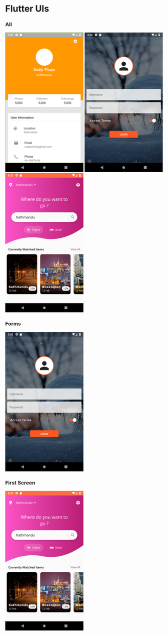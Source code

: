 # Flutter UIs
### All
<img src= "screenshots/card-profile.png" width="250px">
<img src= "screenshots/login-form1.png" width="250px">
<img src= "screenshots/home-page1.png" width="250px">

### Forms
<img src= "screenshots/login-form1.png" width="250px">

### First Screen
<img src= "screenshots/home-page1.png" width="250px">


